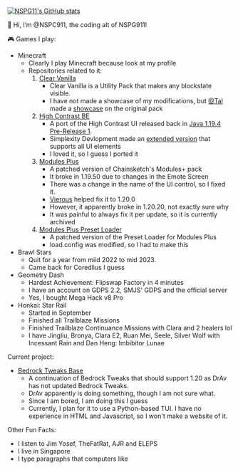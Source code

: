 [![NSPG11's GitHub stats](https://github-readme-stats.vercel.app/api?username=NSPC911&show_icons=true&theme=github_dark)](https://github.com/NSPC911)

👋 Hi, I’m @NSPC911, the coding alt of NSPG911!

🎮 Games I play:
- Minecraft
  - Clearly I play Minecraft because look at my profile 
  - Repositories related to it:
    1. [Clear Vanilla](https://github.com/NSPC911/Clear-Vanilla)
       - Clear Vanilla is a Utility Pack that makes any blockstate visible.
       - I have not made a showcase of my modifications, but [@Tal](https://www.twitter.com/melamed_tal) made a [showcase](https://youtu.be/902-uZEKABY) on the original pack
    2. [High Contrast BE](https://github.com/NSPC911/High-Contrast-BE)
       - A port of the High Contrast UI released back in [Java 1.19.4 Pre-Release 1](https://www.minecraft.net/en-us/article/minecraft-1-19-4-pre-release-1).
       - Simplexity Devlopment made an [extended version](https://modrinth.com/resourcepack/high-contrast-extended) that supports all UI elements
       - I loved it, so I guess I ported it
    3. [Modules Plus](https://github.com/NSPC911/Modules-Plus)
       - A patched version of Chainsketch's Modules+ pack
       - It broke in 1.19.50 due to changes in the Emote Screen
       - There was a change in the name of the UI control, so I fixed it.
       - [Vierous](https://github.com/Bereallmao) helped fix it to 1.20.0
       - However, it apparently broke in 1.20.20, not exactly sure why
       - It was painful to always fix it per update, so it is currently archived
    4. [Modules Plus Preset Loader](https://github.com/NSPC911/Modules-Plus-Preset-Loader)
       - A patched version of the Preset Loader for Modules Plus
       - load.config was modified, so I had to make this
- Brawl Stars
  - Quit for a year from miid 2022 to mid 2023.
  - Came back for Coredlius I guess
- Geometry Dash
  - Hardest Achievement: Flipswap Factory in 4 minutes
  - I have an account on GDPS 2.2, SMJS' GDPS and the official server
  - Yes, I bought Mega Hack v8 Pro
- Honkai: Star Rail
  - Started in September
  - Finished all Trailblaze Missions
  - Finished Trailblaze Continuance Missions with Clara and 2 healers lol
  - I have Jingliu, Bronya, Clara E2, Ruan Mei, Seele, Silver Wolf with Incessant Rain and Dan Heng: Imbibitor Lunae

Current project:
- [Bedrock Tweaks Base](https://github.com/NSPC911/Bedrock-Tweaks-Base)
  - A continuation of Bedrock Tweaks that should support 1.20 as DrAv has not updated Bedrock Tweaks.
  - DrAv apparently is doing something, though I am not sure what.
  - Since I am bored, I am doing this I guess
  - Currently, I plan for it to use a Python-based TUI. I have no experience in HTML and Javascript, so I won't make a website of it.

Other Fun Facts:
- I listen to Jim Yosef, TheFatRat, AJR and ELEPS
- I live in Singapore
- I type paragraphs that computers like
